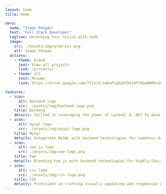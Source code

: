 ```yaml
---
layout: home
title: Home

hero:
  name: "Simon Pangan"
  text: "Full Stack Developer"
  tagline: Unlocking Your Vision with Code
  image:
    src: ./assets/img/grad-pic.png
    alt: Simon Pangan
  actions:
    - theme: brand
      text: View all projects
      link: /projects/
    - theme: alt
      text: Resume
      link: https://drive.google.com/file/d/1mKoPjqXq0lDdz9FfdqaWHR9vZAR7CDzS/view

features:
  - icon: 
      alt: backend logo
      src: ./assets/img/backend-logo.png
    title: Backend
    details: Skilled in leveraging the power of Laravel & .NET to develop feature-rich and efficient web applications.    
  - icon:
      alt: mysql logo
      src: ./assets/img/mysql-logo.png
    title: Mysql
    details: Integrates MySQL with backend technologies for seamless data handling and processing.
  - icon:
      alt: vue.js logo
      src: ./assets/img/vue-logo.png
    title: Vue
    details: Blending Vue.js with backend technologies for highly-functional and powerful full-stack solutions.
  - icon:
      alt: css logo
      src: ./assets/img/css-logo.png
    title: CSS
    details: Proficient in crafting visually appealing and responsive designs using CSS frameworks
---
```


